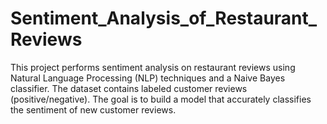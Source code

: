# Sentiment_Analysis_of_Restaurant_Reviews
This project performs sentiment analysis on restaurant reviews using Natural Language Processing (NLP) techniques and a Naive Bayes classifier. The dataset contains labeled customer reviews (positive/negative). The goal is to build a model that accurately classifies the sentiment of new customer reviews.

